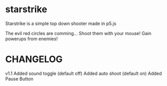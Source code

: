 # starstrike
Starstrike is a simple top down shooter made in p5.js

The evil red circles are comming...
Shoot them with your mouse!
Gain powerups from enemies!

# CHANGELOG

v1.1
Added sound toggle (default off)
Added auto shoot (default on)
Added Pause Button
